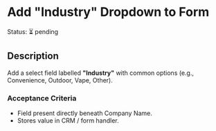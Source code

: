 # Add "Industry" Dropdown to Form
Status: ⏳ pending

## Description
Add a select field labelled **"Industry"** with common options (e.g., Convenience, Outdoor, Vape, Other).

### Acceptance Criteria
- Field present directly beneath Company Name.
- Stores value in CRM / form handler.

